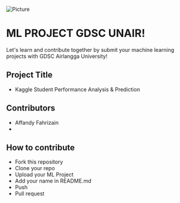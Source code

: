 ![Picture](https://github.com/dscunair/Hacktoberfest/blob/main/DSC%20Universitas%20Airlangga%20Logo%20x1.png)
# ML PROJECT GDSC UNAIR!
Let's learn and contribute together by submit your machine learning projects with GDSC Airlangga University!


## Project Title
- Kaggle Student Performance Analysis & Prediction


## Contributors
- Affandy Fahrizain
- 


## How to contribute
- Fork this repository
- Clone your repo
- Upload your ML Project
- Add your name in README.md
- Push
- Pull request

